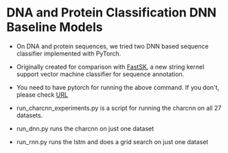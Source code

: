 # DNA and Protein Classification DNN Baseline Models

+ On DNA and protein sequences, we tried two DNN based sequence  classifier implemented with PyTorch. 

+ Originally created for comparison with [FastSK](https://github.com/QData/FastSK), a new string kernel support vector machine classifier for sequence annotation.

+ You need to have pytorch for running the above command. If you don't, please check [URL](https://pytorch.org/get-started/locally/)

+ run_charcnn_experiments.py is a script for running the charcnn on all 27 datasets.
+ run_dnn.py runs the charcnn on just one dataset

+ run_rnn.py runs the lstm and does a grid search on just one dataset